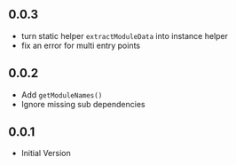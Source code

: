 ## 0.0.3
- turn static helper `extractModuleData` into instance helper
- fix an error for multi entry points

## 0.0.2

- Add `getModuleNames()`
- Ignore missing sub dependencies

## 0.0.1

- Initial Version
